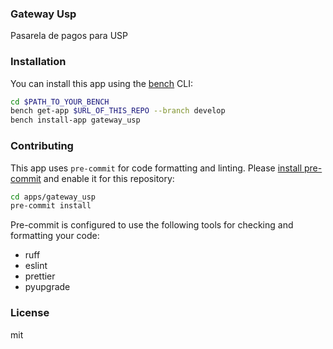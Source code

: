 ### Gateway Usp

Pasarela de pagos para USP

### Installation

You can install this app using the [bench](https://github.com/frappe/bench) CLI:

```bash
cd $PATH_TO_YOUR_BENCH
bench get-app $URL_OF_THIS_REPO --branch develop
bench install-app gateway_usp
```

### Contributing

This app uses `pre-commit` for code formatting and linting. Please [install pre-commit](https://pre-commit.com/#installation) and enable it for this repository:

```bash
cd apps/gateway_usp
pre-commit install
```

Pre-commit is configured to use the following tools for checking and formatting your code:

- ruff
- eslint
- prettier
- pyupgrade

### License

mit
